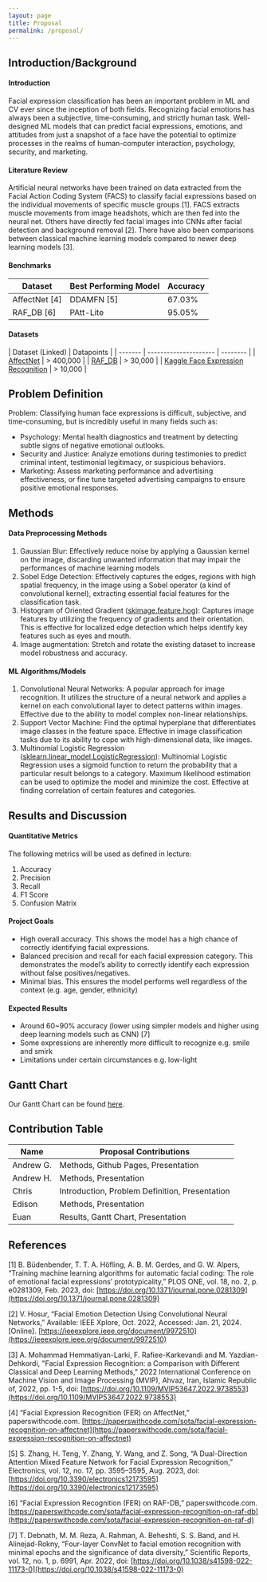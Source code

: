 ```yaml
---
layout: page
title: Proposal
permalink: /proposal/
---
```


## Introduction/Background

#### Introduction
Facial expression classification has been an important problem in ML and CV ever since the inception of both fields. Recognizing facial emotions has always been a subjective, time-consuming, and strictly human task. Well-designed ML models that can predict facial expressions, emotions, and attitudes from just a snapshot of a face have the potential to optimize processes in the realms of human-computer interaction, psychology, security, and marketing.

#### Literature Review
Artificial neural networks have been trained on data extracted from the Facial Action Coding System (FACS) to classify facial expressions based on the individual movements of specific muscle groups [1]. FACS extracts muscle movements from image headshots, which are then fed into the neural net. Others have directly fed facial images into CNNs after facial detection and background removal [2]. There have also been comparisons between classical machine learning models compared to newer deep learning models [3].

#### Benchmarks

| Dataset | Best Performing Model | Accuracy |
| ------- | --------------------- | -------- |
| AffectNet [4] | DDAMFN [5] | 67.03% |
| RAF_DB [6]    | PAtt-Lite  | 95.05% |

#### Datasets

| Dataset (Linked) | Datapoints |
| ------- | --------------------- | -------- |
| [AffectNet](http://mohammadmahoor.com/affectnet/) | > 400,000 |
| [RAF_DB](http://www.whdeng.cn/raf/model1.html#dataset)    | > 30,000  |
| [Kaggle Face Expression Recognition](https://www.kaggle.com/datasets/jonathanoheix/face-expression-recognition-dataset/) | > 10,000 |



## Problem Definition
Problem: Classifying human face expressions is difficult, subjective, and time-consuming, but is incredibly useful in many fields such as:
* Psychology: Mental health diagnostics and treatment by detecting subtle signs of negative emotional outlooks.
* Security and Justice: Analyze emotions during testimonies to predict criminal intent, testimonial legitimacy, or suspicious behaviors.
* Marketing: Assess marketing performance and advertising effectiveness, or fine tune targeted advertising campaigns to ensure positive emotional responses.


## Methods
#### Data Preprocessing Methods
1. Gaussian Blur: Effectively reduce noise by applying a Gaussian kernel on the image, discarding unwanted information that may impair the performances of machine learning models
2. Sobel Edge Detection: Effectively captures the edges, regions with high spatial frequency, in the image using a Sobel operator (a kind of convolutional kernel), extracting essential facial features for the classification task.
3. Histogram of Oriented Gradient ([skimage.feature.hog](https://scikit-image.org/docs/stable/auto_examples/features_detection/plot_hog.html)): Captures image features by utilizing the frequency of gradients and their orientation. This is effective for localized edge detection which helps identify key features such as eyes and mouth.
4. Image augmentation: Stretch and rotate the existing dataset to increase model robustness and accuracy.

#### ML Algorithms/Models
1. Convolutional Neural Networks: A popular approach for image recognition. It utilizes the structure of a neural network and applies a kernel on each convolutional layer to detect patterns within images. Effective due to the ability to model complex non-linear relationships.
2. Support Vector Machine: Find the optimal hyperplane that differentiates image classes in the feature space. Effective in image classification tasks due to its ability to cope with high-dimensional data, like images. 
3. Multinomial Logistic Regression ([sklearn.linear_model.LogisticRegression](https://scikit-learn.org/stable/modules/generated/sklearn.linear_model.LogisticRegression.html)): Multinomial Logistic Regression uses a sigmoid function to return the probability that a particular result belongs to a category. Maximum likelihood estimation can be used to optimize the model and minimize the cost. Effective at finding correlation of certain features and categories.

## Results and Discussion

#### Quantitative Metrics
The following metrics will be used as defined in lecture:
1. Accuracy
2. Precision
3. Recall
4. F1 Score
5. Confusion Matrix

#### Project Goals
* High overall accuracy. This shows the model has a high chance of correctly identifying facial expressions.
* Balanced precision and recall for each facial expression category. This demonstrates the model’s ability to correctly identify each expression without false positives/negatives. 
* Minimal bias. This ensures the model performs well regardless of the context (e.g. age, gender, ethnicity)


#### Expected Results
* Around 60~90% accuracy (lower using simpler models and higher using deep learning models such as CNN) [7]
* Some expressions are inherently more difficult to recognize e.g. smile and smirk
* Limitations under certain circumstances e.g. low-light


## Gantt Chart
Our Gantt Chart can be found [here](https://github.com/e019chen/ML-Facial-Expression-Recognition/blob/jekyll-integration/GanttChart.xlsx).


## Contribution Table

| Name | Proposal Contributions |
| ---- | ---------------------- |
| Andrew G. | Methods, Github Pages, Presentation |
| Andrew H. | Methods, Presentation |
| Chris | Introduction, Problem Definition, Presentation |
| Edison | Methods, Presentation |
| Euan | Results, Gantt Chart, Presentation |


## References
[1] B. Büdenbender, T. T. A. Höfling, A. B. M. Gerdes, and G. W. Alpers, “Training machine learning algorithms for automatic facial coding: The role of emotional facial expressions’ prototypicality,” PLOS ONE, vol. 18, no. 2, p. e0281309, Feb. 2023, doi: [https://doi.org/10.1371/journal.pone.0281309](https://doi.org/10.1371/journal.pone.0281309)

[2] V. Hosur, “Facial Emotion Detection Using Convolutional Neural Networks,” Available: IEEE Xplore, Oct. 2022, Accessed: Jan. 21, 2024. [Online]. [https://ieeexplore.ieee.org/document/9972510](https://ieeexplore.ieee.org/document/9972510)

[3] A. Mohammad Hemmatiyan-Larki, F. Rafiee-Karkevandi and M. Yazdian-Dehkordi, "Facial Expression Recognition: a Comparison with Different Classical and Deep Learning Methods," 2022 International Conference on Machine Vision and Image Processing (MVIP), Ahvaz, Iran, Islamic Republic of, 2022, pp. 1-5, doi: [https://doi.org/10.1109/MVIP53647.2022.9738553](https://doi.org/10.1109/MVIP53647.2022.9738553)

[4] “Facial Expression Recognition (FER) on AffectNet,” paperswithcode.com. [https://paperswithcode.com/sota/facial-expression-recognition-on-affectnet](https://paperswithcode.com/sota/facial-expression-recognition-on-affectnet)

[5] S. Zhang, H. Teng, Y. Zhang, Y. Wang, and Z. Song, “A Dual-Direction Attention Mixed Feature Network for Facial Expression Recognition,” Electronics, vol. 12, no. 17, pp. 3595–3595, Aug. 2023, doi: [https://doi.org/10.3390/electronics12173595](https://doi.org/10.3390/electronics12173595)

[6] “Facial Expression Recognition (FER) on RAF-DB,” paperswithcode.com. [https://paperswithcode.com/sota/facial-expression-recognition-on-raf-db](https://paperswithcode.com/sota/facial-expression-recognition-on-raf-d)

[7] T. Debnath, M. M. Reza, A. Rahman, A. Beheshti, S. S. Band, and H. Alinejad-Rokny, “Four-layer ConvNet to facial emotion recognition with minimal epochs and the significance of data diversity,” Scientific Reports, vol. 12, no. 1, p. 6991, Apr. 2022, doi: [https://doi.org/10.1038/s41598-022-11173-0](https://doi.org/10.1038/s41598-022-11173-0)